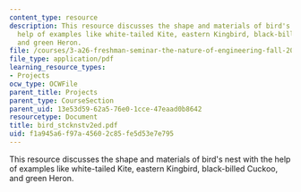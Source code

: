 ```yaml
---
content_type: resource
description: This resource discusses the shape and materials of bird's nest with the
  help of examples like white-tailed Kite, eastern Kingbird, black-billed Cuckoo,
  and green Heron.
file: /courses/3-a26-freshman-seminar-the-nature-of-engineering-fall-2005/f1a945a6f97a45602c85fe5d53e7e795_bird_stcknstv2ed.pdf
file_type: application/pdf
learning_resource_types:
- Projects
ocw_type: OCWFile
parent_title: Projects
parent_type: CourseSection
parent_uid: 13e53d59-62a5-76e0-1cce-47eaad0b8642
resourcetype: Document
title: bird_stcknstv2ed.pdf
uid: f1a945a6-f97a-4560-2c85-fe5d53e7e795
---
```

This resource discusses the shape and materials of bird's nest with the help of examples like white-tailed Kite, eastern Kingbird, black-billed Cuckoo, and green Heron.

